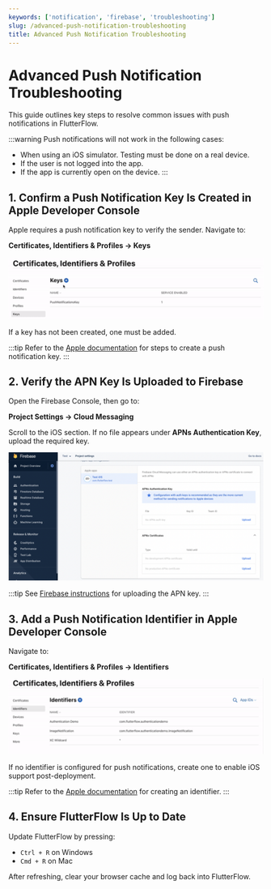 ```yaml
---
keywords: ['notification', 'firebase', 'troubleshooting']
slug: /advanced-push-notification-troubleshooting
title: Advanced Push Notification Troubleshooting
---
```


# Advanced Push Notification Troubleshooting

This guide outlines key steps to resolve common issues with push notifications in FlutterFlow.

:::warning
Push notifications will not work in the following cases:
- When using an iOS simulator. Testing must be done on a real device.
- If the user is not logged into the app.
- If the app is currently open on the device.
:::

## 1. Confirm a Push Notification Key Is Created in Apple Developer Console

Apple requires a push notification key to verify the sender. Navigate to:

**Certificates, Identifiers & Profiles → Keys**

![](../assets/20250430121405271522.png)

If a key has not been created, one must be added.

:::tip
Refer to the [Apple documentation](https://developer.apple.com/account/resources/authkeys/list) for steps to create a push notification key.
:::

## 2. Verify the APN Key Is Uploaded to Firebase

Open the Firebase Console, then go to:

**Project Settings → Cloud Messaging**

Scroll to the iOS section. If no file appears under **APNs Authentication Key**, upload the required key.

![](../assets/20250430121405587477.png)

:::tip
See [Firebase instructions](https://firebase.google.com/docs/cloud-messaging/ios/client) for uploading the APN key.
:::

## 3. Add a Push Notification Identifier in Apple Developer Console

Navigate to:

**Certificates, Identifiers & Profiles → Identifiers**

![](../assets/20250430121405921022.png)

If no identifier is configured for push notifications, create one to enable iOS support post-deployment.

:::tip
Refer to the [Apple documentation](https://developer.apple.com/documentation/usernotifications/registering_your_app_with_apns) for creating an identifier.
:::

## 4. Ensure FlutterFlow Is Up to Date

Update FlutterFlow by pressing:

- `Ctrl + R` on Windows
- `Cmd + R` on Mac

After refreshing, clear your browser cache and log back into FlutterFlow.
